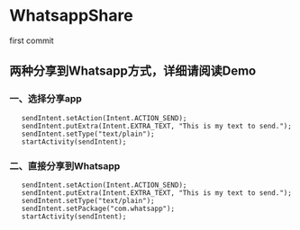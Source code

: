 # WhatsappShare
first commit

## 两种分享到Whatsapp方式，详细请阅读Demo

### 一、选择分享app
```Intent sendIntent = new Intent();
   sendIntent.setAction(Intent.ACTION_SEND);
   sendIntent.putExtra(Intent.EXTRA_TEXT, "This is my text to send.");
   sendIntent.setType("text/plain");
   startActivity(sendIntent);
   ```
### 二、直接分享到Whatsapp
```Intent sendIntent = new Intent();
   sendIntent.setAction(Intent.ACTION_SEND);
   sendIntent.putExtra(Intent.EXTRA_TEXT, "This is my text to send.");
   sendIntent.setType("text/plain");
   sendIntent.setPackage("com.whatsapp");
   startActivity(sendIntent);
   ```
